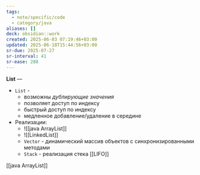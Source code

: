 ```yaml
---
tags:
  - note/specific/code
  - category/java
aliases: []
deck: obsidian::work
created: 2025-06-03 07:19:46+03:00
updated: 2025-06-18T15:44:56+03:00
sr-due: 2025-07-27
sr-interval: 41
sr-ease: 288
---
```


**List**
—
- `List` -
	- возможны *дублирующие значения*
	- позволяет доступ по индексу
	- быстрый доступ по индексу
	- медленное добавление/удаление в середине
- Реализации:
	- ![[java ArrayList]]
	- ![[LinkedList]]
	- `Vector` - динамический массив объектов с синхронизированными методами
	- `Stack` - реализация стека [[LIFO]]

[[java ArrayList]]
